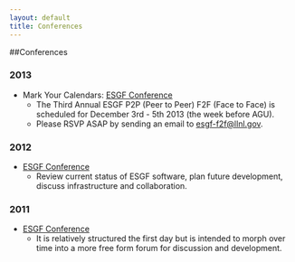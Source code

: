 ```yaml
---
layout: default
title: Conferences 
---
```


##Conferences

### 2013

* Mark Your Calendars:  <a href="http://esgf.org/wiki/ESGF-P2P-F2F-2013" target="_blank">ESGF Conference</a>
  - The Third Annual ESGF P2P (Peer to Peer) F2F (Face to Face) is scheduled for December 3rd - 5th 2013 (the week before AGU). 
  - Please RSVP ASAP by sending an email to <a href="mailto:esgf-f2f@llnl.gov" target="_blank">esgf-f2f@llnl.gov</a>.


### 2012

* <a href="http://www.esgf.org/wiki/ESGF-P2P-F2F-2012" target="_blank">ESGF Conference</a>
  - Review current status of ESGF software, plan future development, discuss infrastructure and collaboration.

### 2011

* <a href="http://www.esgf.org/wiki/ESGF-P2P-F2F-2011" target="_blank">ESGF Conference</a>
  - It is relatively structured the first day but is intended to morph over time into a more free form forum for discussion and development.

